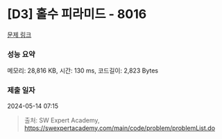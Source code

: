 # [D3] 홀수 피라미드 - 8016 

[문제 링크](https://swexpertacademy.com/main/code/problem/problemDetail.do?contestProbId=AWvzGUKKPVwDFASy) 

### 성능 요약

메모리: 28,816 KB, 시간: 130 ms, 코드길이: 2,823 Bytes

### 제출 일자

2024-05-14 07:15



> 출처: SW Expert Academy, https://swexpertacademy.com/main/code/problem/problemList.do